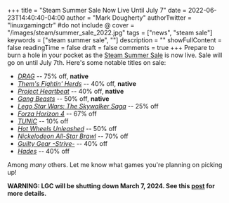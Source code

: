 +++
title = "Steam Summer Sale Now Live Until July 7"
date = 2022-06-23T14:40:40-04:00
author = "Mark Dougherty"
authorTwitter = "linuxgamingctr" #do not include @
cover = "/images/steam/summer_sale_2022.jpg"
tags = ["news", "steam sale"]
keywords = ["steam summer sale", ""]
description = ""
showFullContent = false
readingTime = false
draft = false
comments = true
+++
Prepare to burn a hole in your pocket as the [Steam Summer Sale](https://store.steampowered.com/) is now live. Sale will go on until July 7th. Here's some notable titles on sale:
- [*DRAG*](https://store.steampowered.com/app/773840/DRAG_Outer_Zones/) -- 75% off, **native**
- [*Them's Fightin' Herds*](https://store.steampowered.com/app/574980/Thems_Fightin_Herds/) -- 40% off, **native**
- [*Project Heartbeat*](https://store.steampowered.com/app/1216230/Project_Heartbeat/) -- 40% off, **native**
- [*Gang Beasts*](https://store.steampowered.com/app/285900/Gang_Beasts/) -- 50% off, **native**
- [*Lego Star Wars: The Skywalker Saga*](https://store.steampowered.com/app/920210/LEGO_Star_Wars_The_Skywalker_Saga/) -- 25% off
- [*Forza Horizon 4*](https://store.steampowered.com/app/12) -- 67% off
- [*TUNIC*](https://store.steampowered.com/app/553420/TUNIC/) -- 10% off
- [*Hot Wheels Unleashed*](https://store.steampowered.com/app/1271700/HOT_WHEELS_UNLEASHED/) -- 50% off
- [*Nickelodeon All-Star Brawl*](https://store.steampowered.com/app/1414850/Nickelodeon_AllStar_Brawl/) -- 70% off
- [*Guilty Gear -Strive-*](https://store.steampowered.com/app/1384160/GUILTY_GEAR_STRIVE/) -- 40% off
- [*Hades*](https://store.steampowered.com/app/1145360/Hades/) -- 40% off

Among *many* others. Let me know what games you're planning on picking up!

**WARNING: LGC will be shutting down March 7, 2024. See this [post](https://linuxgamingcentral.com/posts/the-end-of-lgc/) for more details.**
